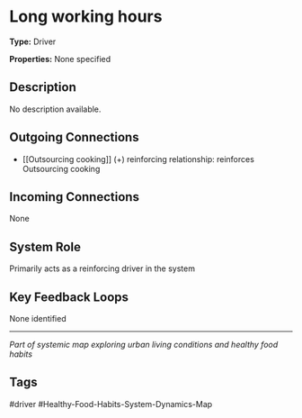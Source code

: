 # Long working hours

**Type:** Driver

**Properties:** None specified

## Description
No description available.

## Outgoing Connections
- [[Outsourcing cooking]] (+) reinforcing relationship: reinforces Outsourcing cooking

## Incoming Connections
None

## System Role
Primarily acts as a reinforcing driver in the system

## Key Feedback Loops
None identified

---
*Part of systemic map exploring urban living conditions and healthy food habits*

## Tags
#driver #Healthy-Food-Habits-System-Dynamics-Map
